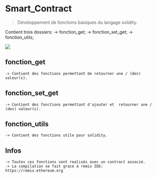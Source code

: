 # Smart_Contract

> Développement de fonctions basiques du langage solidity.


Contient trois dossiers:
	-> fonction_get;
	-> fonction_set_get;
	-> fonction_utils;

![](header.png)


## fonction_get

	-> Contient des fonctions permettant de retourner une / (des) valeur(s).



## fonction_set_get

	-> Contient des fonctions permettant d'ajouter et  retourner une / (des) valeur(s).


## fonction_utils

	-> Contient des fonctions utile pour solidity.

## Infos

	-> Toutes ces fonctions sont realisés avec un contract associé.
	-> La compilation se fait grace à remix IDE: https://remix.ethereum.org
